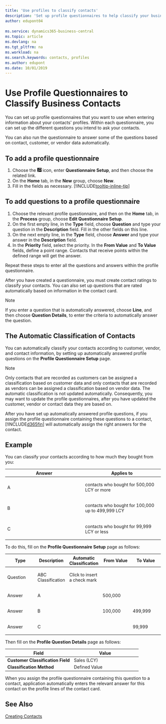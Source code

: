 ```yaml
---
title: 'Use profiles to classify contacts'
description: 'Set up profile questionnaires to help classify your business contacts'
author: edupont04

ms.service: dynamics365-business-central
ms.topic: article
ms.devlang: na
ms.tgt_pltfrm: na
ms.workload: na
ms.search.keywords: contacts, profiles
ms.author: edupont
ms.date: 10/01/2019
---
```


# Use Profile Questionnaires to Classify Business Contacts
You can set up profile questionnaires that you want to use when entering information about your contacts' profiles. Within each questionnaire, you can set up the different questions you intend to ask your contacts.  

You can also run the questionnaire to answer some of the questions based on contact, customer, or vendor data automatically.  

## To add a profile questionnaire
1.  Choose the ![Lightbulb that opens the Tell Me feature](media/ui-search/search_small.png "Tell me what you want to do") icon, enter **Questionnaire Setup**, and then choose the related link.  
2.  On the **Home** tab, in the **New** group, choose **New**.  
3.  Fill in the fields as necessary. [!INCLUDE[tooltip-inline-tip](includes/tooltip-inline-tip_md.md)]  

## To add questions to a profile questionnaire
1.  Choose the relevant profile questionnaire, and then on the **Home** tab, in the **Process** group, choose **Edit Questionnaire Setup**.  
2.  On the first empty line, in the **Type** field, choose **Question** and type your question in the **Description** field. Fill in the other fields on this line.  
3.  On the next empty line, in the **Type** field, choose **Answer** and type your answer in the **Description** field.  
4.  In the **Priority** field, select the priority. In the **From Value** and **To Value** fields, define a point range. Contacts that receive points within the defined range will get the answer.  

Repeat these steps to enter all the questions and answers within the profile questionnaire.

After you have created a questionnaire, you must create contact ratings to classify your contacts. You can also set up questions that are rated automatically based on information in the contact card.  

> [!NOTE]
> If you enter a question that is automatically answered, choose <STRONG>Line</STRONG>, and then choose <STRONG>Question Details</STRONG>, to enter the criteria to automatically answer the question.

## The Automatic Classification of Contacts
You can automatically classify your contacts according to customer, vendor, and contact information, by setting up automatically answered profile questions on the **Profile Questionnaire Setup** page.  

> [!NOTE]
> Only contacts that are recorded as customers can be assigned a classification based on customer data and only contacts that are recorded as vendors can be assigned a classification based on vendor data. The automatic classification is not updated automatically. Consequently, you may want to update the profile questionnaires, after you have updated the customer, vendor or contact data they are based on.  

After you have set up automatically answered profile questions, if you assign the profile questionnaire containing these questions to a contact, [!INCLUDE[d365fin](includes/d365fin_md.md)] will automatically assign the right answers for the contact.  

## Example
You can classify your contacts according to how much they bought from you:

<table>
<colgroup>
<col style="width: 50%" />
<col style="width: 50%" />
</colgroup>
<thead>
<tr class="header">
<th><strong>Answer</strong></th>
<th><strong>Applies to</strong></th>
</tr>
</thead>
<tbody>
<tr class="odd">
<td><p>A</p></td>
<td><p>contacts who bought for 500,000 LCY or more</p></td>
</tr>
<tr class="even">
<td><p>B</p></td>
<td><p>contacts who bought for 100,000 up to 499,999 LCY</p></td>
</tr>
<tr class="odd">
<td><p>C</p></td>
<td><p>contacts who bought for 99,999 LCY or less</p></td>
</tr>
</tbody>
</table>

To do this, fill on the **Profile Questionnaire Setup** page as follows:


<table>
<colgroup>
<col style="width: 20%" />
<col style="width: 20%" />
<col style="width: 20%" />
<col style="width: 20%" />
<col style="width: 20%" />
</colgroup>
<thead>
<tr class="header">
<th><strong>Type</strong></th>
<th><strong>Description</strong></th>
<th><strong>Automatic Classification</strong></th>
<th><strong>From Value</strong></th>
<th><strong>To Value</strong></th>
</tr>
</thead>
<tbody>
<tr class="odd">
<td><p>Question</p></td>
<td><p>ABC Classification</p></td>
<td><p>Click to insert a check mark</p></td>
<td><p> </p></td>
<td><p> </p></td>
</tr>
<tr class="even">
<td><p>Answer</p></td>
<td><p>A</p></td>
<td><p> </p></td>
<td><p>500,000</p></td>
<td><p> </p></td>
</tr>
<tr class="odd">
<td><p>Answer</p></td>
<td><p>B</p></td>
<td><p> </p></td>
<td><p>100,000</p></td>
<td><p>499,999</p></td>
</tr>
<tr class="even">
<td><p>Answer</p></td>
<td><p>C</p></td>
<td><p> </p></td>
<td><p> </p></td>
<td><p>99,999</p></td>
</tr>
</tbody>
</table>

Then fill on the **Profile Question Details** page as follows:
<table>
<colgroup>
<col style="width: 50%" />
<col style="width: 50%" />
</colgroup>
<thead>
<tr class="header">
<th><strong>Field</strong></th>
<th><strong>Value</strong></th>
</tr>
</thead>
<tbody>
<tr>
<td><strong>Customer Classification Field</strong></td>
<td><emphasis>Sales (LCY)</emphasis></td>
</tr>
<tr>
<td><strong>Classification Method</strong></td>
<td><emphasis>Defined Value</emphasis></td>
</tr>
</tbody>
</table>

When you assign the profile questionnaire containing this question to a contact, application automatically enters the relevant answer for this contact on the profile lines of the contact card.

## See Also
[Creating Contacts](marketing-create-contact-companies.md)  
